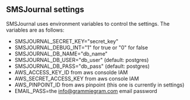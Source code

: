 ## SMSJournal settings

SMSJournal uses environment variables to control the settings. The variables are as follows:

* SMSJOURNAL_SECRET_KEY="secret_key"
* SMSJOURNAL_DEBUG_INT="1" for true or "0" for false
* SMSJOURNAL_DB_NAME="db_name"
* SMSJOURNAL_DB_USER="db_user" (default: postgres)
* SMSJOURNAL_DB_PASS="db_pass" (default: postgres)
* AWS_ACCESS_KEY_ID from aws consolde IAM
* AWS_SECRET_ACCESS_KEY from aws console IAM
* AWS_PINPOINT_ID from aws pinpoint (this one is currently in settings)
* EMAIL_PASS=the info@grammiegram.com email password
